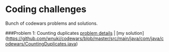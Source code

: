 # Coding challenges
Bunch of codewars problems and solutions.

###Problem 1: Counting duplicates
[problem details](https://www.codewars.com/kata/54bf1c2cd5b56cc47f0007a1) | [my solution] (https://github.com/wnuki/codewars/blob/master/src/main/java/com/java/codewars/CountingDuplicates.java)
